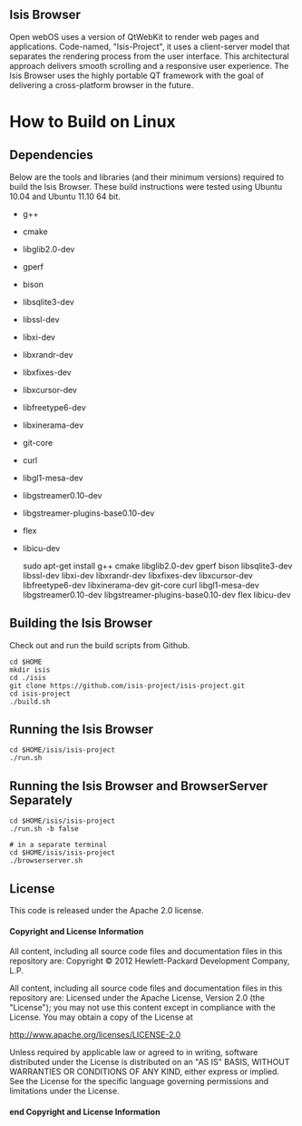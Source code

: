 

## Isis Browser

Open webOS uses a version of QtWebKit to render web pages and applications. Code-named, "Isis-Project", it uses a client-server model that separates the rendering process from the user interface. This architectural approach delivers smooth scrolling and a responsive user experience. The Isis Browser uses the highly portable QT framework with the goal of delivering a cross-platform browser in the future.

# How to Build on Linux

## Dependencies

Below are the tools and libraries (and their minimum versions) required to build the Isis Browser. These build instructions were tested using Ubuntu 10.04 and Ubuntu 11.10 64 bit.

* g++
* cmake
* libglib2.0-dev
* gperf
* bison
* libsqlite3-dev
* libssl-dev
* libxi-dev
* libxrandr-dev
* libxfixes-dev
* libxcursor-dev
* libfreetype6-dev
* libxinerama-dev
* git-core
* curl
* libgl1-mesa-dev
* libgstreamer0.10-dev
* libgstreamer-plugins-base0.10-dev
* flex
* libicu-dev

    sudo apt-get install g++ cmake libglib2.0-dev gperf  bison  libsqlite3-dev  libssl-dev  libxi-dev  libxrandr-dev  libxfixes-dev  libxcursor-dev  libfreetype6-dev  libxinerama-dev  git-core  curl  libgl1-mesa-dev  libgstreamer0.10-dev  libgstreamer-plugins-base0.10-dev  flex  libicu-dev


## Building the Isis Browser

Check out and run the build scripts from Github.

    cd $HOME
    mkdir isis
    cd ./isis
    git clone https://github.com/isis-project/isis-project.git
    cd isis-project
    ./build.sh 

## Running the Isis Browser

    cd $HOME/isis/isis-project
    ./run.sh

## Running the Isis Browser and BrowserServer Separately

    cd $HOME/isis/isis-project
    ./run.sh -b false

    # in a separate terminal
    cd $HOME/isis/isis-project
    ./browserserver.sh

License
-------
This code is released under the Apache 2.0 license.

#### Copyright and License Information

All content, including all source code files and documentation files in this repository are:
Copyright &copy; 2012 Hewlett-Packard Development Company, L.P.

All content, including all source code files and documentation files in this repository are:
Licensed under the Apache License, Version 2.0 (the "License");
you may not use this content except in compliance with the License.
You may obtain a copy of the License at

http://www.apache.org/licenses/LICENSE-2.0

Unless required by applicable law or agreed to in writing, software
distributed under the License is distributed on an "AS IS" BASIS,
WITHOUT WARRANTIES OR CONDITIONS OF ANY KIND, either express or implied.
See the License for the specific language governing permissions and
limitations under the License.

#### end Copyright and License Information
